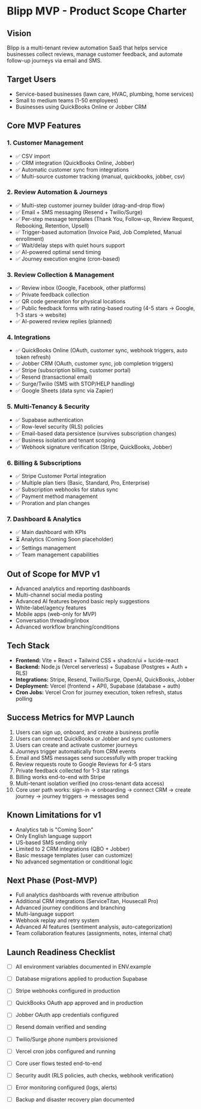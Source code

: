 # Blipp MVP - Product Scope Charter

## Vision
Blipp is a multi-tenant review automation SaaS that helps service businesses collect reviews, manage customer feedback, and automate follow-up journeys via email and SMS.

## Target Users
- Service-based businesses (lawn care, HVAC, plumbing, home services)
- Small to medium teams (1-50 employees)
- Businesses using QuickBooks Online or Jobber CRM

## Core MVP Features

### 1. Customer Management
- ✅ CSV import
- ✅ CRM integration (QuickBooks Online, Jobber)
- ✅ Automatic customer sync from integrations
- ✅ Multi-source customer tracking (manual, quickbooks, jobber, csv)

### 2. Review Automation & Journeys
- ✅ Multi-step customer journey builder (drag-and-drop flow)
- ✅ Email + SMS messaging (Resend + Twilio/Surge)
- ✅ Per-step message templates (Thank You, Follow-up, Review Request, Rebooking, Retention, Upsell)
- ✅ Trigger-based automation (Invoice Paid, Job Completed, Manual enrollment)
- ✅ Wait/delay steps with quiet hours support
- ✅ AI-powered optimal send timing
- ✅ Journey execution engine (cron-based)

### 3. Review Collection & Management
- ✅ Review inbox (Google, Facebook, other platforms)
- ✅ Private feedback collection
- ✅ QR code generation for physical locations
- ✅ Public feedback forms with rating-based routing (4-5 stars → Google, 1-3 stars → website)
- ✅ AI-powered review replies (planned)

### 4. Integrations
- ✅ QuickBooks Online (OAuth, customer sync, webhook triggers, auto token refresh)
- ✅ Jobber CRM (OAuth, customer sync, job completion triggers)
- ✅ Stripe (subscription billing, customer portal)
- ✅ Resend (transactional email)
- ✅ Surge/Twilio (SMS with STOP/HELP handling)
- ✅ Google Sheets (data sync via Zapier)

### 5. Multi-Tenancy & Security
- ✅ Supabase authentication
- ✅ Row-level security (RLS) policies
- ✅ Email-based data persistence (survives subscription changes)
- ✅ Business isolation and tenant scoping
- ✅ Webhook signature verification (Stripe, QuickBooks, Jobber)

### 6. Billing & Subscriptions
- ✅ Stripe Customer Portal integration
- ✅ Multiple plan tiers (Basic, Standard, Pro, Enterprise)
- ✅ Subscription webhooks for status sync
- ✅ Payment method management
- ✅ Proration and plan changes

### 7. Dashboard & Analytics
- ✅ Main dashboard with KPIs
- ⏳ Analytics (Coming Soon placeholder)
- ✅ Settings management
- ✅ Team management capabilities

## Out of Scope for MVP v1
- Advanced analytics and reporting dashboards
- Multi-channel social media posting
- Advanced AI features beyond basic reply suggestions
- White-label/agency features
- Mobile apps (web-only for MVP)
- Conversation threading/inbox
- Advanced workflow branching/conditions

## Tech Stack
- **Frontend:** Vite + React + Tailwind CSS + shadcn/ui + lucide-react
- **Backend:** Node.js (Vercel serverless) + Supabase (Postgres + Auth + RLS)
- **Integrations:** Stripe, Resend, Twilio/Surge, OpenAI, QuickBooks, Jobber
- **Deployment:** Vercel (frontend + API), Supabase (database + auth)
- **Cron Jobs:** Vercel Cron for journey execution, token refresh, status polling

## Success Metrics for MVP Launch
1. Users can sign up, onboard, and create a business profile
2. Users can connect QuickBooks or Jobber and sync customers
3. Users can create and activate customer journeys
4. Journeys trigger automatically from CRM events
5. Email and SMS messages send successfully with proper tracking
6. Review requests route to Google Reviews for 4-5 stars
7. Private feedback collected for 1-3 star ratings
8. Billing works end-to-end with Stripe
9. Multi-tenant isolation verified (no cross-tenant data access)
10. Core user path works: sign-in → onboarding → connect CRM → create journey → journey triggers → messages send

## Known Limitations for v1
- Analytics tab is "Coming Soon"
- Only English language support
- US-based SMS sending only
- Limited to 2 CRM integrations (QBO + Jobber)
- Basic message templates (user can customize)
- No advanced segmentation or conditional logic

## Next Phase (Post-MVP)
- Full analytics dashboards with revenue attribution
- Additional CRM integrations (ServiceTitan, Housecall Pro)
- Advanced journey conditions and branching
- Multi-language support
- Webhook replay and retry system
- Advanced AI features (sentiment analysis, auto-categorization)
- Team collaboration features (assignments, notes, internal chat)

## Launch Readiness Checklist
- [ ] All environment variables documented in ENV.example
- [ ] Database migrations applied to production Supabase
- [ ] Stripe webhooks configured in production
- [ ] QuickBooks OAuth app approved and in production
- [ ] Jobber OAuth app credentials configured
- [ ] Resend domain verified and sending
- [ ] Twilio/Surge phone numbers provisioned
- [ ] Vercel cron jobs configured and running
- [ ] Core user flows tested end-to-end
- [ ] Security audit (RLS policies, auth checks, webhook verification)
- [ ] Error monitoring configured (logs, alerts)
- [ ] Backup and disaster recovery plan documented

